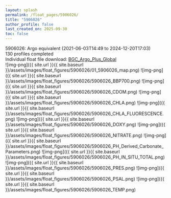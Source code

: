 ```yaml
---
layout: splash
permalink: /float_pages/5906026/
title: "5906026"
author_profile: false
last_created_on: 2025-09-30
toc: false
---
```

 
5906026: Argo equivalent (2021-06-03T14:49 to 2024-12-20T17:03)\
130 profiles completed\
Individual float file download: [BGC_Argo_Plus_Global](https://ftp.soest.hawaii.edu/bgc_argo_plus/Individual_Floats/outliers_removed/5906026_Sprof_processed.nc)\
![img-png]({{ site.url }}{{ site.baseurl }}/assets/images/float_figures/5906026/01_5906026_map.png)
![img-png]({{ site.url }}{{ site.baseurl }}/assets/images/float_figures/5906026/5906026_BBP700.png)
![img-png]({{ site.url }}{{ site.baseurl }}/assets/images/float_figures/5906026/5906026_CDOM.png)
![img-png]({{ site.url }}{{ site.baseurl }}/assets/images/float_figures/5906026/5906026_CHLA.png)
![img-png]({{ site.url }}{{ site.baseurl }}/assets/images/float_figures/5906026/5906026_CHLA_FLUORESCENCE.png)
![img-png]({{ site.url }}{{ site.baseurl }}/assets/images/float_figures/5906026/5906026_DOXY.png)
![img-png]({{ site.url }}{{ site.baseurl }}/assets/images/float_figures/5906026/5906026_NITRATE.png)
![img-png]({{ site.url }}{{ site.baseurl }}/assets/images/float_figures/5906026/5906026_PH_Derived_Carbonate_Parameters.png)
![img-png]({{ site.url }}{{ site.baseurl }}/assets/images/float_figures/5906026/5906026_PH_IN_SITU_TOTAL.png)
![img-png]({{ site.url }}{{ site.baseurl }}/assets/images/float_figures/5906026/5906026_PRES.png)
![img-png]({{ site.url }}{{ site.baseurl }}/assets/images/float_figures/5906026/5906026_PSAL.png)
![img-png]({{ site.url }}{{ site.baseurl }}/assets/images/float_figures/5906026/5906026_TEMP.png)
